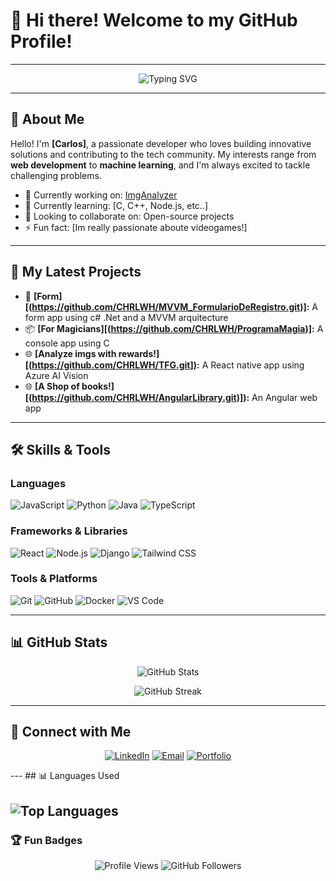 # 👋 Hi there! Welcome to my GitHub Profile!

---

<p align="center">
  <img src="https://readme-typing-svg.demolab.com?font=Fira+Code&size=22&pause=1000&color=36ADF7&width=435&lines=Software+Developer+%7C+Tech+Enthusiast;Open+Source+Contributor;Always+Learning+New+Things!" alt="Typing SVG" />
</p>

---

## 🌟 About Me

Hello! I'm **[Carlos]**, a passionate developer who loves building innovative solutions and contributing to the tech community. My interests range from **web development** to **machine learning**, and I'm always excited to tackle challenging problems.

- 🔭 Currently working on: [ImgAnalyzer](https://github.com/CHRLWH/TFG.git)
- 🌱 Currently learning: [C, C++, Node.js, etc..]
- 👯 Looking to collaborate on: Open-source projects
- ⚡ Fun fact: [Im really passionate aboute videogames!]

---

## 🌱 My Latest Projects

- 🚀 **[Form][(https://github.com/CHRLWH/MVVM_FormularioDeRegistro.git)]:** A form app using c# .Net and a MVVM arquitecture
- 📦 **[For Magicians][(https://github.com/CHRLWH/ProgramaMagia)]:** A console app using C 
- 🌐 **[Analyze imgs with rewards!][(https://github.com/CHRLWH/TFG.git]):** A React native app using Azure AI Vision
- 🌐 **[A Shop of books!][(https://github.com/CHRLWH/AngularLibrary.git)]):** An Angular web app
  
---
## 🛠️ Skills & Tools

### Languages
![JavaScript](https://img.shields.io/badge/JavaScript-F7DF1E?style=flat-square&logo=javascript&logoColor=black)
![Python](https://img.shields.io/badge/Python-3776AB?style=flat-square&logo=python&logoColor=white)
![Java](https://img.shields.io/badge/Java-007396?style=flat-square&logo=java&logoColor=white)
![TypeScript](https://img.shields.io/badge/TypeScript-007ACC?style=flat-square&logo=typescript&logoColor=white)

### Frameworks & Libraries
![React](https://img.shields.io/badge/React-61DAFB?style=flat-square&logo=react&logoColor=black)
![Node.js](https://img.shields.io/badge/Node.js-339933?style=flat-square&logo=node.js&logoColor=white)
![Django](https://img.shields.io/badge/Django-092E20?style=flat-square&logo=django&logoColor=white)
![Tailwind CSS](https://img.shields.io/badge/Tailwind_CSS-38B2AC?style=flat-square&logo=tailwind-css&logoColor=white)

### Tools & Platforms
![Git](https://img.shields.io/badge/Git-F05032?style=flat-square&logo=git&logoColor=white)
![GitHub](https://img.shields.io/badge/GitHub-181717?style=flat-square&logo=github&logoColor=white)
![Docker](https://img.shields.io/badge/Docker-2496ED?style=flat-square&logo=docker&logoColor=white)
![VS Code](https://img.shields.io/badge/VS_Code-007ACC?style=flat-square&logo=visual-studio-code&logoColor=white)

---

## 📊 GitHub Stats

<p align="center">
  <img src="https://github-readme-stats.vercel.app/api?username=chrlwh&show_icons=true&theme=radical" alt="GitHub Stats" />
</p>

<p align="center">
  <img src="https://github-readme-streak-stats.herokuapp.com/?user=chrlwh&theme=radical" alt="GitHub Streak" />
</p>

---

## 🔗 Connect with Me

<p align="center">
  <a href="https://www.linkedin.com/in/carlos-hern%C3%A1ndez-275010236/" target="_blank"><img alt="LinkedIn" src="https://img.shields.io/badge/LinkedIn-0A66C2?style=for-the-badge&logo=linkedin&logoColor=white" /></a>
  <a href="mailto:your-email@example.com"><img alt="Email" src="https://img.shields.io/badge/Email-D14836?style=for-the-badge&logo=gmail&logoColor=white" /></a>
  <a href="https://your-portfolio.com" target="_blank"><img alt="Portfolio" src="https://img.shields.io/badge/Portfolio-FF5722?style=for-the-badge&logo=web&logoColor=white" /></a>
</p>
---
## 📊 Languages Used

![Top Languages](https://github-readme-stats.vercel.app/api/top-langs/?username=chrlwh&layout=compact&theme=radical)
---

### 🏆 Fun Badges
<p align="center">
  <img src="https://visitor-badge.laobi.icu/badge?page_id=your-username.chrlwh" alt="Profile Views" />
  <img src="https://img.shields.io/github/followers/chrlwh?style=social" alt="GitHub Followers" />
</p>
